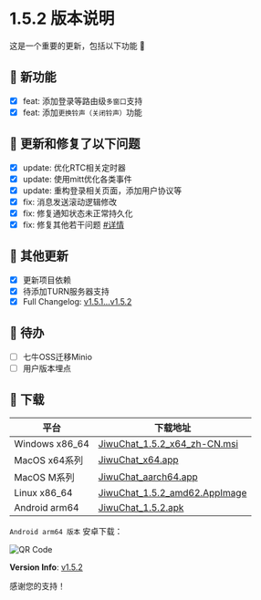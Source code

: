 # 1.5.2 版本说明

这是一个重要的更新，包括以下功能 🧪

## 🔮 新功能

- [x] feat: 添加登录等路由级`多窗口`支持
- [x] feat: 添加`更换铃声（关闭铃声）`功能

## 🔨 更新和修复了以下问题

- [x] update: 优化RTC相关定时器
- [x] update: 使用mitt优化各类事件
- [x] update: 重构登录相关页面，添加用户协议等
- [x] fix: 消息发送滚动逻辑修改
- [x] fix: 修复通知状态未正常持久化
- [x] fix: 修复其他若干问题 [#详情](https://github.com/KiWi233333/jiwu-mall-chat-tauri/compare/v1.5.1...v1.5.2)

## 🧿 其他更新

- [x] 更新项目依赖
- [x] 待添加TURN服务器支持
- [x] Full Changelog: [v1.5.1...v1.5.2](https://github.com/KiWi233333/jiwu-mall-chat-tauri/compare/v1.5.1...v1.5.2)

## 📌 待办

- [ ] 七牛OSS迁移Minio
- [ ] 用户版本埋点

## 🧪 下载

| 平台 | 下载地址 |
| --- | --- |
| Windows x86_64 | [JiwuChat_1.5.2_x64_zh-CN.msi](https://github.com/KiWi233333/jiwu-mall-chat-tauri/releases/download/v1.5.2/JiwuChat_1.5.2_x64_zh-CN.msi) |
| MacOS x64系列 | [JiwuChat_x64.app](https://github.com/KiWi233333/jiwu-mall-chat-tauri/releases/download/v1.5.2/JiwuChat_1.5.2_x62.dmg) |
| MacOS M系列 | [JiwuChat_aarch64.app](https://github.com/KiWi233333/jiwu-mall-chat-tauri/releases/download/v1.5.2/JiwuChat_1.5.2_aarch62.dmg) |
| Linux x86_64 | [JiwuChat_1.5.2_amd62.AppImage](https://github.com/KiWi233333/jiwu-mall-chat-tauri/releases/download/v1.5.2/JiwuChat_1.5.2_amd62.AppImage) |
| Android arm64 | [JiwuChat_1.5.2.apk](https://github.com/KiWi233333/jiwu-mall-chat-tauri/releases/download/v1.5.2/JiwuChat_1.5.2.apk) |

<!-- JiwuChat_1.5.2.apk -->
`Android arm64 版本`  安卓下载：

![QR Code](https://api.jiwu.kiwi2333.top/res/qrcode/stream?content=https://github.com/KiWi233333/jiwu-mall-chat-tauri/releases/download/v1.5.2/JiwuChat_1.5.2.apk&w=200&h=200)

**Version Info**: [v1.5.2](https://github.com/KiWi233333/jiwu-mall-chat-tauri/blob/main/.github/releasemd/v1.5.2.md)

感谢您的支持！
